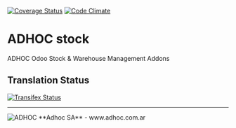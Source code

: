 [![Coverage Status](https://coveralls.io/repos/ingadhoc/stock/badge.png?branch=15.0)](https://coveralls.io/r/ingadhoc/stock?branch=15.0)
[![Code Climate](https://codeclimate.com/github/ingadhoc/stock/badges/gpa.svg)](https://codeclimate.com/github/ingadhoc/stock)

# ADHOC stock

ADHOC Odoo Stock & Warehouse Management Addons

[//]: # (addons)
[//]: # (end addons)

Translation Status
------------------
[![Transifex Status](https://www.transifex.com/projects/p/ingadhoc-stock-8-15-0/chart/image_png)](https://www.transifex.com/projects/p/ingadhoc-stock-15-0)

----

<img alt="ADHOC" src="http://fotos.subefotos.com/83fed853c1e15a8023b86b2b22d6145bo.png" />
**Adhoc SA** - www.adhoc.com.ar
